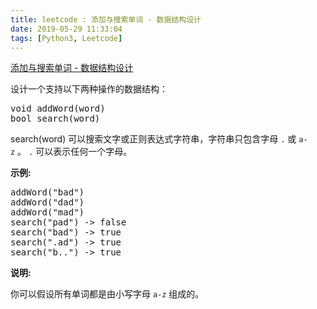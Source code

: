 ```yaml
---
title: leetcode : 添加与搜索单词 - 数据结构设计
date: 2019-05-29 11:33:04
tags: [Python3, Leetcode]
---
```


[添加与搜索单词 - 数据结构设计](https://leetcode-cn.com/problems/add-and-search-word-data-structure-design/)

<p>设计一个支持以下两种操作的数据结构：</p>

<!-- more -->

<pre>void addWord(word)
bool search(word)
</pre>

<p>search(word)&nbsp;可以搜索文字或正则表达式字符串，字符串只包含字母&nbsp;<code>.</code>&nbsp;或&nbsp;<code>a-z</code>&nbsp;。&nbsp;<code>.</code> 可以表示任何一个字母。</p>

<p><strong>示例:</strong></p>

<pre>addWord(&quot;bad&quot;)
addWord(&quot;dad&quot;)
addWord(&quot;mad&quot;)
search(&quot;pad&quot;) -&gt; false
search(&quot;bad&quot;) -&gt; true
search(&quot;.ad&quot;) -&gt; true
search(&quot;b..&quot;) -&gt; true
</pre>

<p><strong>说明:</strong></p>

<p>你可以假设所有单词都是由小写字母 <code>a-z</code>&nbsp;组成的。</p>
